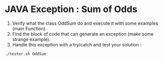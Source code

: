 # JAVA Exception : Sum of Odds

1. Verify what the class OddSum do and execute it with some examples (main Function).
2. Find the block of code that can generate an exception (make some strange example).
3. Handle this exception with a try/catch and test your solution :
``` bash
./tester.sh OddSum
```
